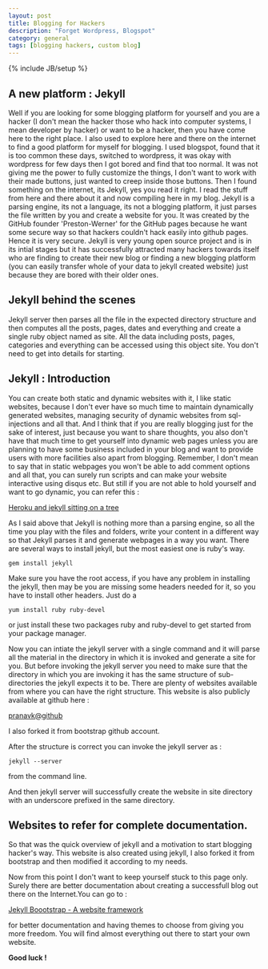 ```yaml
---
layout: post
title: Blogging for Hackers
description: "Forget Wordpress, Blogspot"
category: general 
tags: [blogging hackers, custom blog]
---
```

{% include JB/setup %}

## A new platform : Jekyll

Well if you are looking for some blogging platform for yourself and you are a hacker (I don't mean the hacker those who hack into computer systems, I mean developer by hacker) or want to be a hacker, then you have come here to the right place. I also used to explore here and there on the internet to find a good platform for myself for blogging. I used blogspot, found that it is too common these days, switched to wordpress, it was okay with wordpress for few days then I got bored and find that too normal. It was not giving me the power to fully customize the things, I don't want to work with their made buttons, just wanted to creep inside those buttons. Then I found something on the internet, its Jekyll, yes you read it right. I read the stuff from here and there about it and now compiling here in my blog. Jekyll is a parsing engine, its not a language, its not a blogging platform, it just parses the file written by you and create a website for you. It was created by the GitHub founder 'Preston-Werner' for the GitHub pages because he want some secure way so that hackers couldn't hack easily into github pages. Hence it is very secure. Jekyll is very young open source project and is in its intial stages but it has successfully attracted many hackers towards itself who are finding to create their new blog or finding a new blogging platform (you can easily transfer whole of your data to jekyll created website) just because they are bored with their older ones.

## Jekyll behind the scenes
Jekyll server then parses all the file in the expected directory structure and then computes all the posts, pages, dates and everything and create a single ruby object named as site. All the data including posts, pages, categories and everything can be accessed using this object site. You don't need to get into details for starting.


## Jekyll : Introduction

You can create both static and dynamic websites with it, I like static websites, because I don't ever have so much time to maintain dynamically generated websites, managing security of dynamic websites from sql-injections and all that. And I think that if you are really blogging just for the sake of interest, just because you want to share thoughts, you also don't have that much time to get yourself into dynamic web pages unless you are planning to have some business included in your blog and want to provide users with more facilities also apart from blogging. Remember, I don't mean to say that in static webpages you won't be able to add comment options and all that, you can surely run scripts and can make your website interactive using disqus etc. But still if you are not able to hold yourself and want to go dynamic, you can refer this : 

[Heroku and jekyll sitting on a tree](http://bionicspirit.com/blog/2012/01/05/blogging-for-hackers.html)

As I said above that Jekyll is nothing more than a parsing engine, so all the time you play with the files and folders, write your content in a different way so that Jekyll parses it and generate webpages in a way you want. There are several ways to install jekyll, but the most easiest one is ruby's way. 

`gem install jekyll`

Make sure you have the root access, if you have any problem in installing the jekyll, then may be you are missing some headers needed for it, so you have to install other headers. Just do a 

`yum install ruby ruby-devel` 

or just install these two packages ruby and ruby-devel to get started from your package manager.

Now you can intiate the jekyll server with a single command and it will parse all the material in the directory in which it is invoked and generate a site for you. But before invoking the jekyll server you need to make sure that the directory in which you are invoking it has the same structure of sub-directories the jekyll expects it to be. There are plenty of websites available from where you can have the right structure. This website is also publicly available at github here :

[pranavk@github](https://www.github.com/pranavk/pranavk.github.com/)

I also forked it from bootstrap github account. 

After the structure is correct you can invoke the jekyll server as :

`jekyll --server` 

from the command line.

And then jekyll server will successfully create the website in site directory with an underscore prefixed in the same directory. 

## Websites to refer for complete documentation.

So that was the quick overview of jekyll and a motivation to start blogging hacker's way. This website is also created using jekyll, I also forked it from bootstrap and then modified it according to my needs.

Now from this point I don't want to keep yourself stuck to this page only. Surely there are better documentation about creating a successfull blog out there on the Internet.You can go to :

[Jekyll Boootstrap - A website framework](http://jekyllbootstrap.com)

for better documentation and having themes to choose from giving you more freedom. You will find almost everything out there to start your own website.

**Good luck !**




